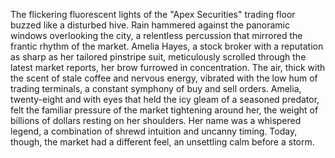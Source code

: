 The flickering fluorescent lights of the "Apex Securities" trading floor buzzed like a disturbed hive.  Rain hammered against the panoramic windows overlooking the city, a relentless percussion that mirrored the frantic rhythm of the market.  Amelia Hayes, a stock broker with a reputation as sharp as her tailored pinstripe suit, meticulously scrolled through the latest market reports, her brow furrowed in concentration.  The air, thick with the scent of stale coffee and nervous energy, vibrated with the low hum of trading terminals, a constant symphony of buy and sell orders.  Amelia, twenty-eight and with eyes that held the icy gleam of a seasoned predator, felt the familiar pressure of the market tightening around her, the weight of billions of dollars resting on her shoulders.  Her name was a whispered legend, a combination of shrewd intuition and uncanny timing. Today, though, the market had a different feel, an unsettling calm before a storm.
